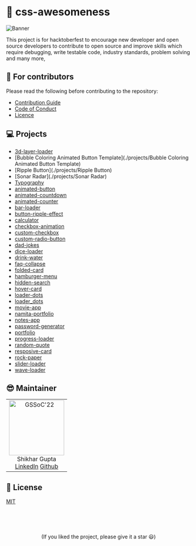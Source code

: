 # 🚀 css-awesomeness

![Banner](./scripts/assets/banner.png)

This project is for hacktoberfest to encourage new developer and open source developers to contribute to open source and improve skills which require debugging, write testable code, industry standards, problem solving and many more,

## 💙 For contributors

Please read the following before contributing to the repository:

- [Contribution Guide](./CONTRIBUTING.md)
- [Code of Conduct](./CODE_OF_CONDUCT.md)
- [Licence](./LICENCE.md)

## 💻 Projects

 
- [3d-layer-loader](./projects/3d-layer-loader) 
- [Bubble Coloring Animated Button Template](./projects/Bubble Coloring Animated Button Template) 
- [Ripple Button](./projects/Ripple Button) 
- [Sonar Radar](./projects/Sonar Radar) 
- [Typography](./projects/Typography) 
- [animated-button](./projects/animated-button) 
- [animated-countdown](./projects/animated-countdown) 
- [animated-counter](./projects/animated-counter) 
- [bar-loader](./projects/bar-loader) 
- [button-ripple-effect](./projects/button-ripple-effect) 
- [calculator](./projects/calculator) 
- [checkbox-animation](./projects/checkbox-animation) 
- [custom-checkbox](./projects/custom-checkbox) 
- [custom-radio-button](./projects/custom-radio-button) 
- [dad-jokes](./projects/dad-jokes) 
- [dice-loader](./projects/dice-loader) 
- [drink-water](./projects/drink-water) 
- [faq-collapse](./projects/faq-collapse) 
- [folded-card](./projects/folded-card) 
- [hamburger-menu](./projects/hamburger-menu) 
- [hidden-search](./projects/hidden-search) 
- [hover-card](./projects/hover-card) 
- [loader-dots](./projects/loader-dots) 
- [loader_dots](./projects/loader_dots) 
- [movie-app](./projects/movie-app) 
- [namita-portfolio](./projects/namita-portfolio) 
- [notes-app](./projects/notes-app) 
- [password-generator](./projects/password-generator) 
- [portfolio](./projects/portfolio) 
- [progress-loader](./projects/progress-loader) 
- [random-quote](./projects/random-quote) 
- [resposive-card](./projects/resposive-card) 
- [rock-paper](./projects/rock-paper) 
- [slider-loader](./projects/slider-loader) 
- [wave-loader](./projects/wave-loader)

## 😎 Maintainer

<table>
  <tr>
    <td align="center">
      <img src="https://avatars.githubusercontent.com/u/75368010?v=4" width="150px" alt="GSSoC'22" />
      <br/>
       Shikhar Gupta
      <br/>
      <a href="https://www.linkedin.com/in/shikhar-gupta-71ab59201/">LinkedIn</a>
      <a href="https://github.com/shikhar13012001">Github</a>
    </td> 
  </tr>
</table>

## 📄 License

[MIT](./LICENSE.md)

<br>
<br>
<br>

<p align='center'>
(If you liked the project, please give it a star 😃)
</p>
